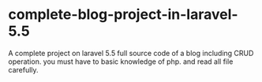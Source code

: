 # complete-blog-project-in-laravel-5.5
A complete project on laravel 5.5 full source code of a blog including CRUD operation.
you must have to basic knowledge of php.
and read all file carefully.

